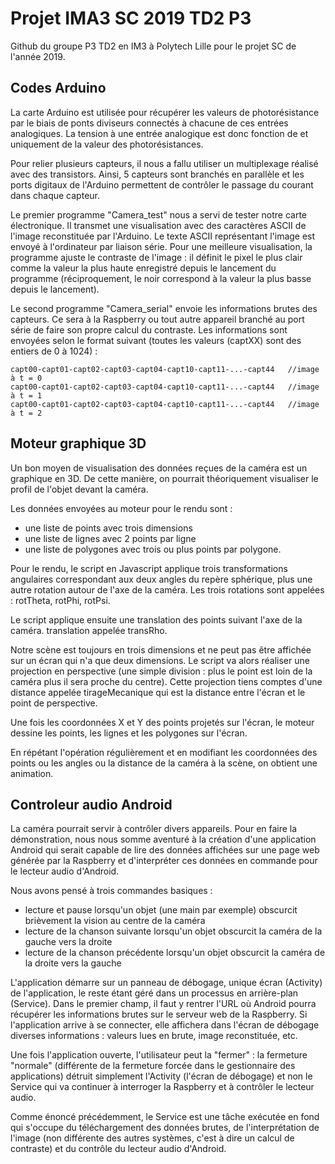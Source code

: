 # Projet IMA3 SC 2019 TD2 P3

Github du groupe P3 TD2 en IM3 à Polytech Lille pour le projet SC de l'année 2019.

## Codes Arduino

La carte Arduino est utilisée pour récupérer les valeurs de photorésistance par le biais de ponts diviseurs connectés à chacune de ces entrées analogiques. La tension à une entrée analogique est donc fonction de et uniquement de la valeur des photorésistances.

Pour relier plusieurs capteurs, il nous a fallu utiliser un multiplexage réalisé avec des transistors. Ainsi, 5 capteurs sont branchés en parallèle et les ports digitaux de l'Arduino permettent de contrôler le passage du courant dans chaque capteur.

Le premier programme "Camera_test" nous a servi de tester notre carte électronique. Il transmet une visualisation avec des caractères ASCII de l'image reconstituée par l'Arduino. Le texte ASCII représentant l'image est envoyé à l'ordinateur par liaison série. Pour une meilleure visualisation, la programme ajuste le contraste de l'image : il définit le pixel le plus clair comme la valeur la plus haute enregistré depuis le lancement du programme (réciproquement, le noir correspond à la valeur la plus basse depuis le lancement).

Le second programme "Camera_serial" envoie les informations brutes des capteurs. Ce sera à la Raspberry ou tout autre appareil branché au port série de faire son propre calcul du contraste. Les informations sont envoyées selon le format suivant (toutes les valeurs (captXX) sont des entiers de 0 à 1024) :

    capt00-capt01-capt02-capt03-capt04-capt10-capt11-...-capt44   //image à t = 0
    capt00-capt01-capt02-capt03-capt04-capt10-capt11-...-capt44   //image à t = 1
    capt00-capt01-capt02-capt03-capt04-capt10-capt11-...-capt44   //image à t = 2

## Moteur graphique 3D

Un bon moyen de visualisation des données reçues de la caméra est un graphique en 3D. De cette manière, on pourrait théoriquement visualiser le profil de l'objet devant la caméra.

Les données envoyées au moteur pour le rendu sont :

* une liste de points avec trois dimensions
* une liste de lignes avec 2 points par ligne
* une liste de polygones avec trois ou plus points par polygone.

Pour le rendu, le script en Javascript applique trois transformations angulaires correspondant aux deux angles du repère sphérique, plus une autre rotation autour de l'axe de la caméra. Les trois rotations sont appelées : rotTheta, rotPhi, rotPsi.

Le script applique ensuite une translation des points suivant l'axe de la caméra. translation appelée transRho.

Notre scène est toujours en trois dimensions et ne peut pas être affichée sur un écran qui n'a que deux dimensions. Le script va alors réaliser une projection en perspective (une simple division : plus le point est loin de la caméra plus il sera proche du centre). Cette projection tiens comptes d'une distance appelée tirageMecanique qui est la distance entre l'écran et le point de perspective.

Une fois les coordonnées X et Y des points projetés sur l'écran, le moteur dessine les points, les lignes et les polygones sur l'écran.

En répétant l'opération régulièrement et en modifiant les coordonnées des points ou les angles ou la distance de la caméra à la scène, on obtient une animation.

## Controleur audio Android

La caméra pourrait servir à contrôler divers appareils. Pour en faire la démonstration, nous nous somme aventuré à la création d'une application Android qui serait capable de lire des données affichées sur une page web générée par la Raspberry et d'interpréter ces données en commande pour le lecteur audio d'Android.

Nous avons pensé à trois commandes basiques :

* lecture et pause lorsqu'un objet (une main par exemple) obscurcit brièvement la vision au centre de la caméra
* lecture de la chanson suivante lorsqu'un objet obscurcit la caméra de la gauche vers la droite
* lecture de la chanson précédente lorsqu'un objet obscurcit la caméra de la droite vers la gauche

L'application démarre sur un panneau de débogage, unique écran (Activity) de l'application, le reste étant géré dans un processus en arrière-plan (Service). Dans le premier champ, il faut y rentrer l'URL où Android pourra récupérer les informations brutes sur le serveur web de la Raspberry. Si l'application arrive à se connecter, elle affichera dans l'écran de débogage diverses informations : valeurs lues en brute, image reconstituée, etc.

Une fois l'application ouverte, l'utilisateur peut la "fermer" : la fermeture "normale" (différente de la fermeture forcée dans le gestionnaire des applications) détruit simplement l'Activity (l'écran de débogage) et non le Service qui va continuer à interroger la Raspberry et à contrôler le lecteur audio.

Comme énoncé précédemment, le Service est une tâche exécutée en fond qui s'occupe du téléchargement des données brutes, de l'interprétation de l'image (non différente des autres systèmes, c'est à dire un calcul de contraste) et du contrôle du lecteur audio d'Android.
